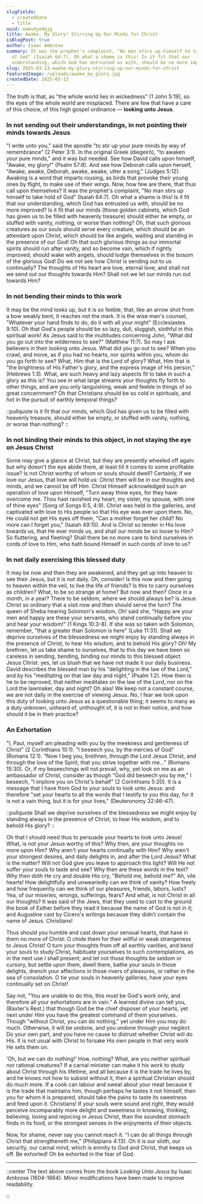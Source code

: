 ```yaml
---
slugFields:
  - createdDate
  - title
uuid: wamudyo4gjg
title: Awake, My Glory! Stirring Up Our Minds for Christ
isBlogPost: true
author: Isaac Ambrose
summary: It was the prophet's complaint, "No man stirs up himself to take hold
  of God" (Isaiah 64:7). Oh what a shame is this! Is it fit that our
  understanding, which God has entrusted us with, should be no more improved?
slug: 2025-03-13-awake-my-glory-stirring-up-our-minds-for-christ
featuredImage: /uploads/awake_my_glory.jpg
createdDate: 2025-03-13
---
```

The truth is that, as "the whole world lies in wickedness" (1 John 5:19), so the eyes of the whole world are misplaced. There are few that have a care of this choice, of this high gospel ordinance — **looking unto Jesus**.

### In not sending out their understandings, in not pointing their minds towards Jesus

"I write unto you," said the apostle "to stir up your pure minds by way of remembrance" (2 Peter 3:1). In the original Greek (diegeírō), "to awaken your pure minds," and it was but needed. See how David calls upon himself, "Awake, my glory!" (Psalm 57:8). And see how Deborah calls upon herself, "Awake, awake, Deborah, awake, awake, utter a song," (Judges 5:12). Awaking is a word that imparts rousing, as birds that provoke their young ones by flight, to make use of their wings. Now, how few are there, that thus call upon themselves? It was the prophet's complaint, "No man stirs up himself to take hold of God" (Isaiah 64:7). Oh what a shame is this! Is it fit that our understanding, which God has entrusted us with, should be no more improved? Is it fit that our minds (those golden cabinets, which God has given us to be filled with heavenly treasure) should either be empty, or stuffed with vanity, nothing, or worse than nothing? Oh, that such glorious creatures as our souls should serve every creature, which should be an attendant upon Christ, which should be like angels, waiting and standing in the presence of our God! Oh that such glorious things as our immortal spirits should run after vanity, and so become vain, which if rightly improved, should wake with angels, should lodge themselves in the bosom of the glorious God! Do we not see how Christ is sending out to us continually? The thoughts of His heart are love, eternal love; and shall not we send out our thoughts towards Him? Shall not we let our minds run out towards Him?

### In not bending their minds to this work

It may be the mind looks up, but it is so feeble, that, like an arrow shot from a bow weakly bent, it reaches not the mark. It is the wise man's counsel, "Whatever your hand finds to do, do it with all your might" (Ecclesiastes 9:10). Oh that God's people should be so lazy, dull, sluggish, slothful in this spiritual work! As Jesus said to the multitudes concerning John, "What did you go out into the wilderness to see?" (Matthew 11:7). So may I ask believers in their looking unto Jesus. What did you go out to see? When you crawl, and move, as if you had no hearts, nor spirits within you, whom do you go forth to see? What, Him that is the Lord of glory? What, Him that is "the brightness of His Father's glory, and the express image of His person," (Hebrews 1:3). What, are such heavy and lazy aspects fit to take in such a glory as this is? You see in what large streams your thoughts fly forth to other things, and are you only languishing, weak and feeble in things of so great concernment? Oh that Christians should be so cold in spirituals, and hot in the pursuit of earthly temporal things?

::pullquote
Is it fit that our minds, which God has given us to be filled with heavenly treasure, should either be empty, or stuffed with vanity, nothing, or worse than nothing?
::

### In not binding their minds to this object, in not staying the eye on Jesus Christ

Some may give a glance at Christ, but they are presently wheeled off again: but why doesn't the eye abide there, at least till it comes to some profitable issue? Is not Christ worthy of whom or souls should dwell? Certainly, if we love our Jesus, that love will hold us: Christ then will be in our thoughts and minds, and we cannot be off Him. Christ Himself acknowledged such an operation of love upon Himself, "Turn away thine eyes, for they have overcome me. Thou hast ravished my heart, my sister, my spouse, with one of thine eyes" (Song of Songs 6:5, 4:9). Christ was held in the galleries, and captivated with love to His people so that His eye was ever upon them. No, He could not get His eyes off them, "Can a mother forget her child? No more can I forget you," (Isaiah 49:15). And is Christ so tender in His love towards us, that He ever minds us, and shall our minds be so loose to Him? So fluttering, and fleeting? Shall there be no more care to bind ourselves in cords of love to Him, who hath bound Himself in such cords of love to us?

### In not daily exercising this blessed duty

It may be now and then they are awakened, and they get up into heaven to see their Jesus, but it is not daily. Oh, consider! Is this now and then going to heaven within the veil, to live the life of friends? Is this to carry ourselves as children? What, to be so strange at home? But now and then? Once in a month, in a year? There to be seldom, where we should always be? Is Jesus Christ so ordinary that a visit now and then should serve the turn? The queen of Sheba hearing Solomon's wisdom, Oh! said she, "Happy are your men and happy are these your servants, who stand continually before you and hear your wisdom!" (1 Kings 10:3-8). If she was so taken with Solomon, remember, "that a greater than Solomon is here" (Luke 11:31). Shall we deprive ourselves of the blessedness we might enjoy by standing always in the presence of Christ, to hear His wisdom, and to behold His glory? Oh! My brethren, let us take shame to ourselves, that to this day we have been so careless in sending, bending, binding our minds to this blessed object Jesus Christ: yes, let us blush that we have not made it our daily business. David describes the blessed man by his "delighting in the law of the Lord," and by his "meditating on that law day and night," (Psalm 1:2). How then is he to be reproved, that neither meditates on the law of the Lord, nor on the Lord the lawmaker, day and night? Oh alas! We keep not a constant course, we are not daily in the exercise of viewing Jesus. No, I fear we look upon this duty of looking unto Jesus as a questionable thing; it seems to many as a duty unknown, unheard of, unthought of, it is not in their notice, and how should it be in their practice?

### An Exhortation

"I, Paul, myself am pleading with you by the meekness and gentleness of Christ" (2 Corinthians 10:1). "I beseech you, by the mercies of God" (Romans 12:1). "Now I beg you, brethren, through the Lord Jesus Christ, and through the love of the Spirit, that you strive together with me..." (Romans 15:30). Or, if my beseechings will not prevail, why, yet look on me as an ambassador of Christ, consider as though "God did beseech you by me," I beseech, "I implore you on Christ's behalf" (2 Corinthians 5:20). It is a message that I have from God to your souls to look unto Jesus: and therefore "set your hearts to all the words that I testify to you this day, for it is not a vain thing, but it is for your lives," (Deuteronomy 32:46–47).

::pullquote
Shall we deprive ourselves of the blessedness we might enjoy by standing always in the presence of Christ, to hear His wisdom, and to behold His glory?
::

Oh that I should need thus to persuade your hearts to look unto Jesus! What, is not your Jesus worthy of this? Why then, are your thoughts no more upon Him? Why aren't your hearts continually with Him? Why aren't your strongest desires, and daily delights in, and after the Lord Jesus? What is the matter? Will not God give you leave to approach this light? Will He not suffer your souls to taste and see? Why then are these words in the text? Why then doth He cry and double His cry, "Behold me, behold me?" Ah, vile hearts! How delightfully and unweariedly can we think of vanity? How freely and how frequently can we think of our pleasures, friends, labors, lusts? Yea, of our miseries, wrongs, sufferings, fears? And what, is not Christ in all our thoughts? It was said of the Jews, that they used to cast to the ground the book of Esther before they read it because the name of God is not in it; and Augustine cast by Cicero's writings because they didn’t contain the name of Jesus. Christians!

Thus should you humble and cast down your sensual hearts, that have in them no more of Christ: O chide them for their willful or weak strangeness to Jesus Christ! O turn your thoughts from off all earthly vanities, and bend your souls to study Christ, habituate yourselves to such contemplations, as in the next use I shall present; and let not those thoughts be seldom or cursory, but settle upon them, dwell there, bathe your souls in those delights, drench your affections in those rivers of pleasures, or rather in the sea of consolation. O tie your souls in heavenly galleries, have your eyes continually set on Christ!

Say not, "You are unable to do this, this must be God's work only, and therefore all your exhortations are in vain." A learned divine can tell you, (Baxter's Rest.) that though God be the chief disposer of your hearts, yet next under Him you have the greatest command of them yourselves. Though "without Christ, you can do nothing," yet under Him you may do much. Otherwise, it will be undone, and you undone through your neglect. Do your own part, and you have no cause to distrust whether Christ will do His. It is not usual with Christ to forsake His own people in that very work He sets them on.

‘Oh, but we can do nothing!’ How, nothing? What, are you neither spiritual nor rational creatures? If a carnal minister can make it his work to study about Christ through his lifetime, and all because it is the trade he lives by, and he knows not how to subsist without it, then a spiritual Christian should do much more. If a cook can labour and sweat about your meat because it is the trade that maintains him, though perhaps he tastes it not himself, then you for whom it is prepared, should take the pains to taste its sweetness and feed upon it. Christians! If your souls were sound and right, they would perceive incomparably more delight and sweetness in knowing, thinking, believing, loving and rejoicing in Jesus Christ, than the soundest stomach finds in its food, or the strongest senses in the enjoyments of their objects.

Now, for shame, never say you cannot reach it. "I can do all things through Christ that strengtheneth me," (Philippians 4:13). Oh it is our sloth, our security, our carnal mind, which is enmity to God and Christ, that keeps us off. Be exhorted! Oh be exhorted in the fear of God.

- - -

::center
The text above comes from the book *Looking Unto Jesus* by Isaac Ambrose (1604-1664). Minor modifications have been made to improve readability.

::
